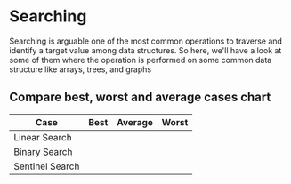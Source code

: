# Searching

Searching is arguable one of the most common operations to traverse and identify a target value among data structures. So here, we'll have a look
at some of them where the operation is performed on some common data structure like arrays, trees, and graphs

## Compare best, worst and average cases chart

| Case            	 | Best 	| Average 	| Worst 	|
|-------------------|------	|---------	|-------	|
| Linear Search   	 |      	|         	|       	|
| Binary Search   	 |      	|         	|       	|
| Sentinel Search 	 |      	|         	|       	|